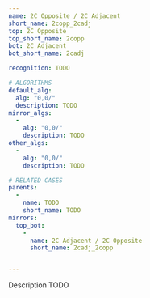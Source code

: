 ```yaml
---
name: 2C Opposite / 2C Adjacent
short_name: 2copp_2cadj
top: 2C Opposite
top_short_name: 2copp
bot: 2C Adjacent
bot_short_name: 2cadj

recognition: TODO

# ALGORITHMS
default_alg:
  alg: "0,0/"
  description: TODO
mirror_algs:
  -
    alg: "0,0/"
    description: TODO
other_algs:
  -
    alg: "0,0/"
    description: TODO

# RELATED CASES
parents:
  -
    name: TODO
    short_name: TODO
mirrors:
  top_bot:
    -
      name: 2C Adjacent / 2C Opposite
      short_name: 2cadj_2copp


---
```


Description TODO

